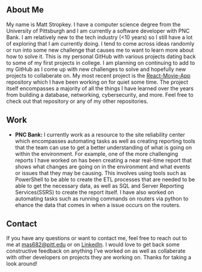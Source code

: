 <!--
**mas682/mas682** is a ✨ _special_ ✨ repository because its `README.md` (this file) appears on your GitHub profile.

### Hi there 👋

Here are some ideas to get you started:

- 🔭 I’m currently working on ...
- 🌱 I’m currently learning ...
- 👯 I’m looking to collaborate on ...
- 🤔 I’m looking for help with ...
- 💬 Ask me about ...
- 📫 How to reach me: ...
- 😄 Pronouns: ...
- ⚡ Fun fact: ...
-->

## About Me
My name is Matt Stropkey.  I have a computer science degree from the University of Pittsburgh and I am currently a software developer with PNC Bank.  I am relatively new to the tech industry (<10 years) so I still have a lot of exploring that I am currently doing.  I tend to come across ideas randomly or run into some new challenge that causes me to want to learn more about how to solve it.  This is my personal GitHub with various projects dating back to some of my first projects in college.  I am planning on continuing to add to my GitHub as I come up with new challenges to solve and hopefully new projects to collaberate on.  My most recent project is the [React-Movie-App](https://github.com/mas682/React-Movie-App) repository which I have been working on for quiet some time.  The project itself encompasses a majority of all the things I have learned over the years from building a database, networking, cybersecurity, and more.  Feel free to check out that repository or any of my other repositories.

## Work
- **PNC Bank:** I currently work as a resource to the site reliability center which encompasses automating tasks as well as creating reporting tools that the team can use to get a better understanding of what is going on within the environment.  For example, one of the more challenging reports I have worked on has been creating a near real-time report that shows what changes are going on in the environment and what events or issues that they may be causing.  This involves using tools such as PowerShell to be able to create the ETL processes that are needed to be able to get the necessary data, as well as SQL and Server Reporting Services(SSRS) to create the report itself.  I have also worked on automating tasks such as running commands on routers via python to ehance the data that comes in when a issue occurs on the routers.

## Contact 
If you have any questions or want to contact me, feel free to reach out to me at mas682@pitt.edu or on [LinkedIn](https://www.linkedin.com/in/matthew-stropkey-884b417a/).  I would love to get back some constructive feedback on anything I've worked on as well as collaberate with other developers on projects they are working on.  Thanks for taking a look around!
